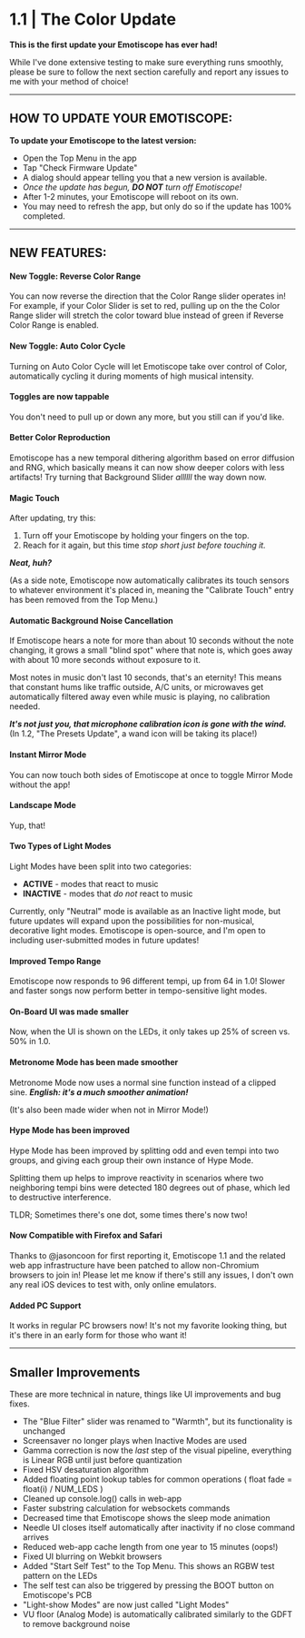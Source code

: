 
# 1.1 | The Color Update

**This is the first update your Emotiscope has ever had!** 

While I've done extensive testing to make sure everything runs smoothly, please be sure to follow the next section carefully and report any issues to me with your method of choice!

----

## HOW TO UPDATE YOUR EMOTISCOPE:

**To update your Emotiscope to the latest version:**

- Open the Top Menu in the app
- Tap "Check Firmware Update"
- A dialog should appear telling you that a new version is available.
- *Once the update has begun, **DO NOT** turn off Emotiscope!*
- After 1-2 minutes, your Emotiscope will reboot on its own.
- You may need to refresh the app, but only do so if the update has 100% completed.

----

## NEW FEATURES:

#### New Toggle: Reverse Color Range

You can now reverse the direction that the Color Range slider operates in! For example, if your Color Slider is set to red, pulling up on the the Color Range slider will stretch the color toward blue instead of green if Reverse Color Range is enabled.

#### New Toggle: Auto Color Cycle

Turning on Auto Color Cycle will let Emotiscope take over control of Color, automatically cycling it during moments of high musical intensity.

#### Toggles are now tappable

You don't need to pull up or down any more, but you still can if you'd like.

#### Better Color Reproduction

Emotiscope has a new temporal dithering algorithm based on error diffusion and RNG, which basically means it can now show deeper colors with less artifacts! Try turning that Background Slider *allllll* the way down now.

#### Magic Touch

After updating, try this:

1. Turn off your Emotiscope by holding your fingers on the top.
2. Reach for it again, but this time *stop short just before touching it.*

***Neat, huh?***

(As a side note, Emotiscope now automatically calibrates its touch sensors to whatever environment it's placed in, meaning the "Calibrate Touch" entry has been removed from the Top Menu.)

#### Automatic Background Noise Cancellation

If Emotiscope hears a note for more than about 10 seconds without the note changing, it grows a small "blind spot" where that note is, which goes away with about 10 more seconds without exposure to it.

Most notes in music don't last 10 seconds, that's an eternity! This means that constant hums like traffic outside, A/C units, or microwaves get automatically filtered away even while music is playing, no calibration needed.

***It's not just you, that microphone calibration icon is gone with the wind.*** (In 1.2, "The Presets Update", a wand icon will be taking its place!)

#### Instant Mirror Mode

You can now touch both sides of Emotiscope at once to toggle Mirror Mode without the app!

#### Landscape Mode

Yup, that!

#### Two Types of Light Modes

Light Modes have been split into two categories:

- **ACTIVE** - modes that react to music
- **INACTIVE** - modes that *do not* react to music

Currently, only "Neutral" mode is available as an Inactive light mode, but future updates will expand upon the possibilities for non-musical, decorative light modes. Emotiscope is open-source, and I'm open to including user-submitted modes in future updates!

#### Improved Tempo Range

Emotiscope now responds to 96 different tempi, up from 64 in 1.0! Slower and faster songs now perform better in tempo-sensitive light modes.

#### On-Board UI was made smaller

Now, when the UI is shown on the LEDs, it only takes up 25% of screen vs. 50% in 1.0.

#### Metronome Mode has been made smoother

Metronome Mode now uses a normal sine function instead of a clipped sine. ***English: it's a much smoother animation!***

(It's also been made wider when not in Mirror Mode!)

#### Hype Mode has been improved

Hype Mode has been improved by splitting odd and even tempi into two groups, and giving each group their own instance of Hype Mode.

Splitting them up helps to improve reactivity in scenarios where two neighboring tempi bins were detected 180 degrees out of phase, which led to destructive interference.

TLDR; Sometimes there's one dot, some times there's now two!

#### Now Compatible with Firefox and Safari

Thanks to @jasoncoon for first reporting it, Emotiscope 1.1 and the related web app infrastructure have been patched to allow non-Chromium browsers to join in! Please let me know if there's still any issues, I don't own any real iOS devices to test with, only online emulators.

#### Added PC Support

It works in regular PC browsers now! It's not my favorite looking thing, but it's there in an early form for those who want it!

----

## Smaller Improvements

These are more technical in nature, things like UI improvements and bug fixes.

- The "Blue Filter" slider was renamed to "Warmth", but its functionality is unchanged
- Screensaver no longer plays when Inactive Modes are used
- Gamma correction is now the *last* step of the visual pipeline, everything is Linear RGB until just before quantization
- Fixed HSV desaturation algorithm
- Added floating point lookup tables for common operations ( float fade = float(i) / NUM_LEDS )
- Cleaned up console.log() calls in web-app
- Faster substring calculation for websockets commands
- Decreased time that Emotiscope shows the sleep mode animation
- Needle UI closes itself automatically after inactivity if no close command arrives
- Reduced web-app cache length from one year to 15 minutes (oops!)
- Fixed UI blurring on Webkit browsers
- Added "Start Self Test" to the Top Menu. This shows an RGBW test pattern on the LEDs 
- The self test can also be triggered by pressing the BOOT button on Emotiscope's PCB
- "Light-show Modes" are now just called "Light Modes"
- VU floor (Analog Mode) is automatically calibrated similarly to the GDFT to remove background noise